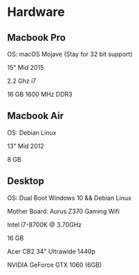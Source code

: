 # Hardware
## Macbook Pro
OS: macOS Mojave (Stay for 32 bit support)

15" Mid 2015

2.2 Ghz i7

16 GB 1600 MHz DDR3

## Macbook Air
OS: Debian Linux

13" Mid 2012 

8 GB 

## Desktop 
OS: Dual Boot Windows 10 && Debian Linux

Mother Board: Aurus Z370 Gaming Wifi

Intel i7-8700K @ 3.70GHz

16 GB

Acer CB2 34" Ultrawide 1440p

NVIDIA GeForce GTX 1060 (6GB)

